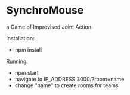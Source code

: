 # SynchroMouse
a Game of Improvised Joint Action


Installation:

- npm install


Running:

- npm start
- navigate to IP_ADDRESS:3000/?room=name
- change "name" to create rooms for teams
